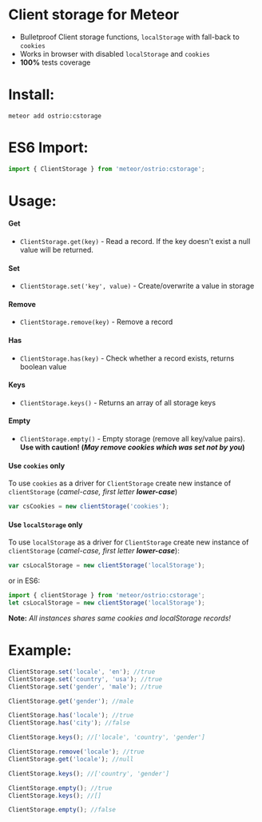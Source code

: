 Client storage for Meteor
========

 - Bulletproof Client storage functions, `localStorage` with fall-back to `cookies`
 - Works in browser with disabled `localStorage` and `cookies`
 - __100%__ tests coverage

Install:
========
```shell
meteor add ostrio:cstorage
```

ES6 Import:
========
```jsx
import { ClientStorage } from 'meteor/ostrio:cstorage';
```


Usage:
========
#### Get
 - `ClientStorage.get(key)` - Read a record. If the key doesn't exist a null value will be returned.

#### Set
 - `ClientStorage.set('key', value)` - Create/overwrite a value in storage

#### Remove
 - `ClientStorage.remove(key)` - Remove a record

#### Has
 - `ClientStorage.has(key)` - Check whether a record exists, returns boolean value

#### Keys
 - `ClientStorage.keys()` - Returns an array of all storage keys

#### Empty
 - `ClientStorage.empty()` - Empty storage (remove all key/value pairs). __Use with caution! (*May remove cookies which was set not by you*)__

#### Use `cookies` only
To use `cookies` as a driver for `ClientStorage` create new instance of `clientStorage` (*camel-case, first letter __lower-case__*)
```js
var csCookies = new clientStorage('cookies');
```

#### Use `localStorage` only
To use `localStorage` as a driver for `ClientStorage` create new instance of `clientStorage` (*camel-case, first letter __lower-case__*):
```js
var csLocalStorage = new clientStorage('localStorage');
```
or in ES6:
```jsx
import { clientStorage } from 'meteor/ostrio:cstorage';
let csLocalStorage = new clientStorage('localStorage');
```

__Note:__ *All instances shares same cookies and localStorage records!*



Example:
=========
```javascript
ClientStorage.set('locale', 'en'); //true
ClientStorage.set('country', 'usa'); //true
ClientStorage.set('gender', 'male'); //true

ClientStorage.get('gender'); //male

ClientStorage.has('locale'); //true
ClientStorage.has('city'); //false

ClientStorage.keys(); //['locale', 'country', 'gender']

ClientStorage.remove('locale'); //true
ClientStorage.get('locale'); //null

ClientStorage.keys(); //['country', 'gender']

ClientStorage.empty(); //true
ClientStorage.keys(); //[]

ClientStorage.empty(); //false
```
